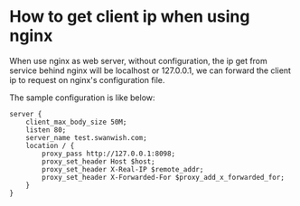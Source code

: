 # How to get client ip when using nginx

When use nginx as web server, without configuration, the ip get from service behind nginx will be localhost or 127.0.0.1, we can forward the client ip to request on nginx's configuration file.

The sample configuration is like below:

	server {
		client_max_body_size 50M;
		listen 80;
		server_name test.swanwish.com;
		location / {
			proxy_pass http://127.0.0.1:8098;
			proxy_set_header Host $host;
			proxy_set_header X-Real-IP $remote_addr;
			proxy_set_header X-Forwarded-For $proxy_add_x_forwarded_for;
		}
	}

